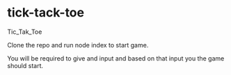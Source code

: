 # tick-tack-toe
Tic_Tak_Toe

Clone the repo and run node index to start game.

You will be required to give and input and based on that input you the game should start.
